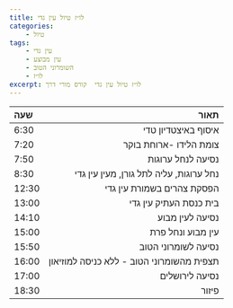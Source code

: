 ```yaml
---
title: לו״ז טיול עין גדי 
categories:
    - טיול
tags:
    - עין גדי
    - עין מבוצע
    - השומרוני הטוב
    - לו״ז
excerpt: לו״ז טיול עין גדי  קורס מורי דרך
---
```


| שעה      | תאור |
| :----------- | -----------: |
| 6:30      |  איסוף באיצטדיון טדי       |
| 7:20   | צומת הלידו -ארוחת בוקר        |
| 7:50   | נסיעה  לנחל ערוגות        |
| 8:30   | נחל ערוגות, עליה לתל גורן, מעין עין גדי        |
| 12:30   |  הפסקת צהרים בשמורת עין גדי       |
| 13:00   | בית כנסת העתיק עין גדי       |
| 14:10   | נסיעה לעין מבוע        |
| 15:00   | עין מבוע ונחל פרת        |
| 15:50   | נסיעה לשומרוני הטוב        |
| 16:00   | תצפית מהשומרוני הטוב - ללא כניסה למוזיאון        |
| 17:00   | נסיעה לירושלים        |
| 18:30   | פיזור         |


